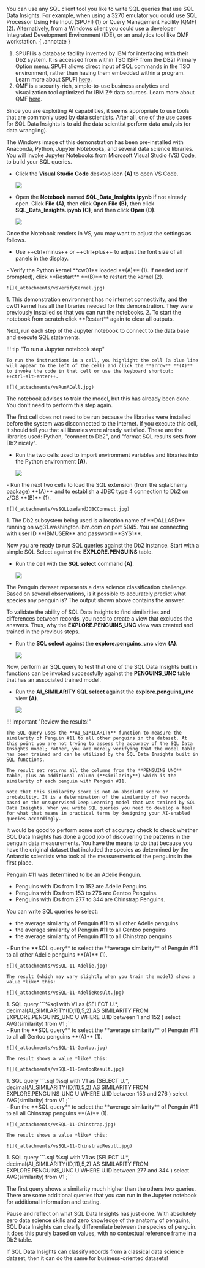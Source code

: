 You can use any SQL client tool you like to write SQL queries that use SQL Data Insights. For example, when using a 3270 emulator you could use SQL Processor Using File Input (SPUFI) (1) or Query Management Facility (QMF) (2). Alternatively, from a Windows client you could use a developer Integrated Development Environment (IDE), or an analytics tool like QMF workstation.
{ .annotate }

1.   SPUFI is a database facility invented by IBM for interfacing with their Db2 system. It is accessed from within TSO ISPF from the DB2I Primary Option menu. SPUFI allows direct input of SQL commands in the TSO environment, rather than having them embedded within a program. Learn more about SPUFI <a href="https://en.wikipedia.org/wiki/IBM_Spufi" target="_blank">here</a>.
2.   QMF is a security-rich, simple-to-use business analytics and visualization tool optimized for IBM Z® data sources. Learn more about QMF <a href="https://www.ibm.com/products/db2-qmf" target="_blank">here</a>.

Since you are exploiting AI capabilities, it seems appropriate to use tools that are commonly used by data scientists. After all, one of the use cases for SQL Data Insights is to aid the data scientist perform data analysis (or data wrangling).

The Windows image of this demonstration has been pre-installed with Anaconda, Python, Jupyter Notebooks, and several data science libraries. You will invoke Jupyter Notebooks from Microsoft Visual Studio (VS) Code, to build your SQL queries.

- Click the **Visual Studio Code** desktop icon **(A)** to open VS Code.

    ![](_attachments/vsCodeDesktop.jpg)

- Open the **Notebook** named **SQL_Data_Insights.ipynb** if not already open. Click **File** **(A)**, then click **Open File** **(B)**, then click **SQL_Data_Insights.ipynb** **(C)**, and then click **Open** **(D)**.

    ![](_attachments/vsOpenNotebook.jpg)

Once the Notebook renders in VS, you may want to adjust the settings as follows.

- Use ++ctrl+minus++ or ++ctrl+plus++ to adjust the font size of all panels in the display.

<div class="annotate" markdown>
- Verify the Python kernel **cw01** loaded **(A)** (1). If needed (or if prompted), click **Restart** **(B)** to restart the kernel (2).

    ![](_attachments/vsVerifyKernel.jpg)

</div>
1.   This demonstration environment has no internet connectivity, and the cw01 kernel has all the libraries needed for this demonstration. They were previously installed so that you can run the notebooks.
2.   To start the notebook from scratch click **Restart** again to clear all outputs.

Next, run each step of the Jupyter notebook to connect to the data base and execute SQL statements.

!!! tip "To run a Jupyter notebook step"

    To run the instructions in a cell, you highlight the cell (a blue line will appear to the left of the cell) and click the **arrow** **(A)** to invoke the code in that cell or use the keyboard shortcut: ++ctrl+alt+enter++.

    ![](_attachments/vsRunACell.jpg)

The notebook advises to train the model, but this has already been done. You don’t need to perform this step again. 

The first cell does not need to be run because the libraries were installed before the system was disconnected to the internet. If you execute this cell, it should tell you that all libraries were already satisfied. These are the libraries used: Python, "connect to Db2", and "format SQL results sets from Db2 nicely".

- Run the two cells used to import environment variables and libraries into the Python environment **(A)**.

    ![](_attachments/vsImportEnv.jpg)

<div class="annotate" markdown>
- Run the next two cells to load the SQL extension (from the sqlalchemy package) **(A)** and to establish a JDBC type 4 connection to Db2 on z/OS **(B)** (1).

    ![](_attachments/vsSQLLoadandJDBCConnect.jpg)
</div>
1. The Db2 subsystem being used is a location name of **DALLASD** running on wg31.washington.ibm.com on port 5045. You are connecting with user ID **IBMUSER** and password **SYS1**.

Now you are ready to run SQL queries against the Db2 instance. Start with a simple SQL Select against the **EXPLORE.PENGUINS** table.

- Run the cell with the **SQL select** command **(A)**.

    ![](_attachments/vsSQLSelect.jpg)

The Penguin dataset represents a data science classification challenge. Based on several observations, is it possible to accurately predict what species any penguin is? The output shown above contains the answer.

To validate the ability of SQL Data Insights to find similarities and differences between records, you need to create a view that excludes the answers. Thus, why the **EXPLORE.PENGUINS_UNC** view was created and trained in the previous steps.

- Run the **SQL select** against the **explore.penguins_unc** view **(A)**.

    ![](_attachments/vsSelectP-UNC.jpg)

Now, perform an SQL query to test that one of the SQL Data Insights built in functions can be invoked successfully against the **PENGUINS_UNC** table that has an associated trained model.

- Run the **AI_SIMILARITY SQL select** against the **explore.penguins_unc** view **(A)**.

    ![](_attachments/vsAISimilaritySQL.jpg)

!!! important "Review the results!"

    The SQL query uses the **AI_SIMILARITY** function to measure the similarity of Penguin #11 to all other penguins in the dataset. At this point you are not trying to assess the accuracy of the SQL Data Insights model; rather, you are merely verifying that the model table has been trained and can be utilized by the SQL Data Insights built in SQL functions.

    The result set returns all the columns from the **PENGUINS_UNC** table, plus an additional column (**similarity**) which is the similarity of each penguin with Penguin #11.

    Note that this similarity score is not an absolute score or probability. It is a determination of the similarity of two records based on the unsupervised Deep Learning model that was trained by SQL Data Insights. When you write SQL queries you need to develop a feel for what that means in practical terms by designing your AI-enabled queries accordingly.

It would be good to perform some sort of accuracy check to check whether SQL Data Insights has done a good job of discovering the patterns in the penguin data measurements. You have the means to do that because you have the original dataset that included the species as determined by the Antarctic scientists who took all the measurements of the penguins in the first place.

Penguin #11 was determined to be an Adelie Penguin.

- Penguins with IDs from 1 to 152 are Adelie Penguins.
- Penguins with IDs from 153 to 276 are Gentoo Penguins.
- Penguins with IDs from 277 to 344 are Chinstrap Penguins.

You can write SQL queries to select:
- the average similarity of Penguin #11 to all other Adelie penguins
- the average similarity of Penguin #11 to all Gentoo penguins
- the average similarity of Penguin #11 to all Chinstrap penguins

<div class="annotate" markdown>
- Run the **SQL query** to select the **average similarity** of Penguin #11 to all other Adelie penguins **(A)** (1).

    ![](_attachments/vsSQL-11-Adelie.jpg)

    The result (which may vary slightly when you train the model) shows a value *like* this:

    ![](_attachments/vsSQL-11-AdelieResult.jpg)

</div>
1. SQL query
   ```%sql with V1 as (SELECT U.*, decimal(AI_SIMILARITY(ID,11),5,2) AS SIMILARITY FROM EXPLORE.PENGUINS_UNC U WHERE U.ID between 1 and 152 ) select AVG(similarity) from V1 ;```

<div class="annotate" markdown>
- Run the **SQL query** to select the **average similarity** of Penguin #11 to all all Gentoo penguins **(A)** (1).

    ![](_attachments/vsSQL-11-Gentoo.jpg)

    The result shows a value *like* this:

    ![](_attachments/vsSQL-11-GentooResult.jpg)

</div>
1. SQL query
   ```.sql %sql with V1 as (SELECT U.*, decimal(AI_SIMILARITY(ID,11),5,2) AS SIMILARITY FROM EXPLORE.PENGUINS_UNC U WHERE U.ID between 153 and 276 ) select AVG(similarity) from V1 ;```

<div class="annotate" markdown>
- Run the **SQL query** to select the **average similarity** of Penguin #11 to all all Chinstrap penguins **(A)** (1).

    ![](_attachments/vsSQL-11-Chinstrap.jpg)

    The result shows a value *like* this:

    ![](_attachments/vsSQL-11-ChinstrapResult.jpg)

</div>
1. SQL query
   ```.sql %sql with V1 as (SELECT U.*, decimal(AI_SIMILARITY(ID,11),5,2) AS SIMILARITY FROM EXPLORE.PENGUINS_UNC U WHERE U.ID between 277 and 344 ) select AVG(similarity) from V1 ;```

The first query shows a similarity much higher than the others two queries. There are some additional queries that you can run in the Jupyter notebook for additional information and testing.

Pause and reflect on what SQL Data Insights has just done. With absolutely zero data science skills and zero knowledge of the anatomy of penguins, SQL Data Insights can clearly differentiate between the species of penguin. It does this purely based on values, with no contextual reference frame in a Db2 table.

If SQL Data Insights can classify records from a classical data science dataset, then it can do the same for business-oriented datasets!